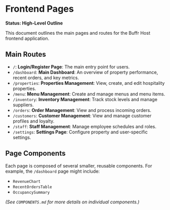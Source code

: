 # Frontend Pages

**Status: High-Level Outline**

This document outlines the main pages and routes for the Buffr Host frontend application.

## Main Routes

-   `/`: **Login/Register Page**: The main entry point for users.
-   `/dashboard`: **Main Dashboard**: An overview of property performance, recent orders, and key metrics.
-   `/properties`: **Properties Management**: View, create, and edit hospitality properties.
-   `/menu`: **Menu Management**: Create and manage menus and menu items.
-   `/inventory`: **Inventory Management**: Track stock levels and manage suppliers.
-   `/orders`: **Order Management**: View and process incoming orders.
-   `/customers`: **Customer Management**: View and manage customer profiles and loyalty.
-   `/staff`: **Staff Management**: Manage employee schedules and roles.
-   `/settings`: **Settings Page**: Configure property and user-specific settings.

## Page Components

Each page is composed of several smaller, reusable components. For example, the `/dashboard` page might include:

-   `RevenueChart`
-   `RecentOrdersTable`
-   `OccupancySummary`

*(See `COMPONENTS.md` for more details on individual components.)*
